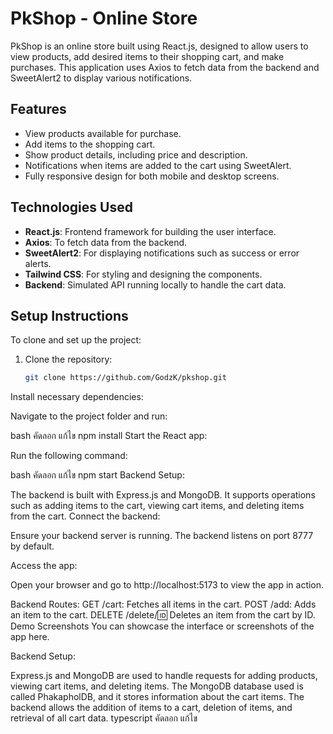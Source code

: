 # PkShop - Online Store

PkShop is an online store built using React.js, designed to allow users to view products, add desired items to their shopping cart, and make purchases. This application uses Axios to fetch data from the backend and SweetAlert2 to display various notifications.

## Features
- View products available for purchase.
- Add items to the shopping cart.
- Show product details, including price and description.
- Notifications when items are added to the cart using SweetAlert.
- Fully responsive design for both mobile and desktop screens.

## Technologies Used
- **React.js**: Frontend framework for building the user interface.
- **Axios**: To fetch data from the backend.
- **SweetAlert2**: For displaying notifications such as success or error alerts.
- **Tailwind CSS**: For styling and designing the components.
- **Backend**: Simulated API running locally to handle the cart data.

## Setup Instructions

To clone and set up the project:

1. Clone the repository:

   ```bash
   git clone https://github.com/GodzK/pkshop.git
Install necessary dependencies:

Navigate to the project folder and run:

bash
คัดลอก
แก้ไข
npm install
Start the React app:

Run the following command:

bash
คัดลอก
แก้ไข
npm start
Backend Setup:

The backend is built with Express.js and MongoDB.
It supports operations such as adding items to the cart, viewing cart items, and deleting items from the cart.
Connect the backend:

Ensure your backend server is running. The backend listens on port 8777 by default.

Access the app:

Open your browser and go to http://localhost:5173 to view the app in action.

Backend Routes:
GET /cart: Fetches all items in the cart.
POST /add: Adds an item to the cart.
DELETE /delete/:id: Deletes an item from the cart by ID.
Demo Screenshots
You can showcase the interface or screenshots of the app here.

Backend Setup:

Express.js and MongoDB are used to handle requests for adding products, viewing cart items, and deleting items.
The MongoDB database used is called PhakapholDB, and it stores information about the cart items.
The backend allows the addition of items to a cart, deletion of items, and retrieval of all cart data.
typescript
คัดลอก
แก้ไข
